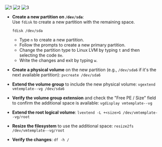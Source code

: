  ![1](https://cdn.discordapp.com/emojis/1257646895845867539.webp?size=96&quality=lossless) ![2](https://cdn.discordapp.com/emojis/1257646905714937948.webp?size=96&quality=lossless) ![3](https://cdn.discordapp.com/emojis/1257646914573172766.webp?size=96&quality=lossless)

-   **Create a new partition on `/dev/sda`**:    
Use `fdisk` to create a new partition with the remaining space.

    `fdisk /dev/sda` 
    
    -   Type `n` to create a new partition.
    -   Follow the prompts to create a new primary partition.
    -   Change the partition type to Linux LVM by typing `t` and then selecting the code `8e`.
    -   Write the changes and exit by typing `w`.
 
-   **Create a physical volume** on the new partition (e.g., `/dev/sda6` if it's the next available partition):
    `pvcreate /dev/sda6` 
    
-   **Extend the volume group** to include the new physical volume:
     `vgextend vmtemplate--vg /dev/sda6` 
    
-   **Verify the volume group extension** and check the "Free PE / Size" field to confirm the additional space is available:
     `vgdisplay vmtemplate--vg` 
    
    
-   **Extend the root logical volume**:
    `lvextend -L +<size>G /dev/vmtemplate--vg/root` 
        
-   **Resize the filesystem** to use the additional space:
    `resize2fs /dev/vmtemplate--vg/root` 
    
-   **Verify the changes**:
    `df -h /`
